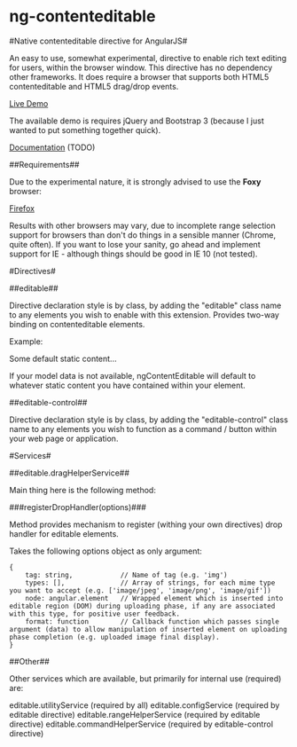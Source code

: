 ng-contenteditable
==================

#Native contenteditable directive for AngularJS#

An easy to use, somewhat experimental, directive to enable rich text editing for users, within the browser window. This directive has no dependency other frameworks. It does require a browser that supports both HTML5 contenteditable and HTML5 drag/drop events.

[Live Demo](http://inchsurf.com/ng-contenteditable/)

The available demo is requires jQuery and Bootstrap 3 (because I just wanted to put something together quick).

[Documentation](https://github.com/cathalsurfs/ng-contenteditable/wiki) (TODO)

##Requirements##

Due to the experimental nature, it is strongly advised to use the __Foxy__ browser:

[Firefox](https://getfirefox.com)

Results with other browsers may vary, due to incomplete range selection support for browsers than don't do things in a sensible manner (Chrome, quite often). If you want to lose your sanity, go ahead and implement support for IE - although things should be good in IE 10 (not tested).

#Directives#

##editable##

Directive declaration style is by class, by adding the "editable" class name to any elements you wish to enable with this extension. Provides two-way binding on contenteditable elements. 

Example:

<div class="editable" data-ng-model="your.data.model">Some default static content...</div>

If your model data is not available, ngContentEditable will default to whatever static content you have contained within your element.

##editable-control##

Directive declaration style is by class, by adding the "editable-control" class name to any elements you wish to function as a command / button within your web page or application.

#Services#

##editable.dragHelperService##

Main thing here is the following method:

###registerDropHandler(options)###

Method provides mechanism to register (withing your own directives) drop handler for editable elements.

Takes the following options object as only argument:

	{
		tag: string, 			// Name of tag (e.g. 'img')
		types: [], 				// Array of strings, for each mime type you want to accept (e.g. ['image/jpeg', 'image/png', 'image/gif'])
		node: angular.element 	// Wrapped element which is inserted into editable region (DOM) during uploading phase, if any are associated with this type, for positive user feedback.
		format: function 		// Callback function which passes single argument (data) to allow manipulation of inserted element on uploading phase completion (e.g. uploaded image final display).
	}

##Other##

Other services which are available, but primarily for internal use (required) are:

editable.utilityService (required by all)
editable.configService (required by editable directive)
editable.rangeHelperService (required by editable directive)
editable.commandHelperService (required by editable-control directive)
